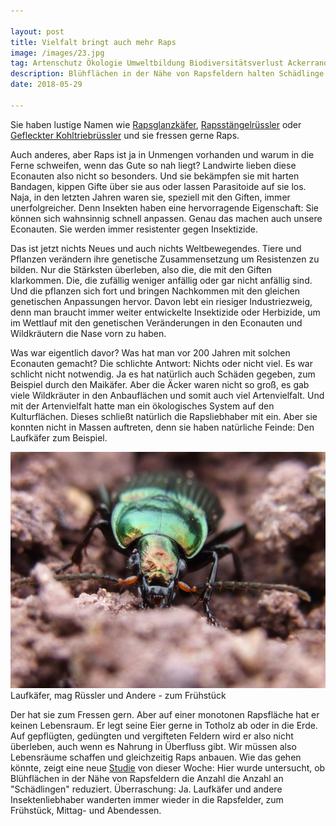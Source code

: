 ```yaml
---

layout: post
title: Vielfalt bringt auch mehr Raps
image: /images/23.jpg
tag: Artenschutz Ökologie Umweltbildung Biodiversitätsverlust Ackerrandstreifen Laufkäfer Rapsglanzkäfer Econauten Rapsstängelrüssler Kohltriebrüssler Kohlschotenrüssler Kohlschotenmücke Resistenz Insektizide Schädlinge Nützlinge
description: Blühflächen in der Nähe von Rapsfeldern halten Schädlinge in Schach
date: 2018-05-29

---
```


Sie haben lustige Namen wie [Rapsglanzkäfer](https://de.wikipedia.org/wiki/Rapsglanzk%C3%A4fer), [Rapsstängelrüssler](https://de.wikipedia.org/wiki/Gro%C3%9Fer_Rapsst%C3%A4ngelr%C3%BCssler) oder [Gefleckter Kohltriebrüssler](https://de.wikipedia.org/wiki/Gefleckter_Kohltriebr%C3%BCssler) und sie fressen gerne Raps.

Auch anderes, aber Raps ist ja in Unmengen vorhanden und warum in die Ferne schweifen, wenn das Gute so nah liegt? Landwirte lieben diese Econauten also nicht so besonders. Und sie bekämpfen sie mit harten Bandagen, kippen Gifte über sie aus oder lassen Parasitoide auf sie los. Naja, in den letzten Jahren waren sie, speziell mit den Giften, immer unerfolgreicher. Denn Insekten haben eine hervorragende Eigenschaft: Sie können sich wahnsinnig schnell anpassen. Genau das machen auch unsere Econauten. Sie werden immer resistenter gegen Insektizide. 

Das ist jetzt nichts Neues und auch nichts Weltbewegendes. Tiere und Pflanzen verändern ihre genetische Zusammensetzung um Resistenzen zu bilden. Nur die Stärksten überleben, also die, die mit den Giften klarkommen. Die, die zufällig weniger anfällig oder gar nicht anfällig sind. Und die pflanzen sich fort und bringen Nachkommen mit den gleichen genetischen Anpassungen hervor. Davon lebt ein riesiger Industriezweig, denn man braucht immer weiter entwickelte Insektizide oder Herbizide, um im Wettlauf mit den genetischen Veränderungen in den Econauten und Wildkräutern die Nase vorn zu haben. 

Was war eigentlich davor? Was hat man vor 200 Jahren mit solchen Econauten gemacht? Die schlichte Antwort: Nichts oder nicht viel. Es war schlicht nicht notwendig. Ja es hat natürlich auch Schäden gegeben, zum Beispiel durch den Maikäfer. Aber die Äcker waren nicht so groß, es gab viele Wildkräuter in den Anbauflächen und somit auch viel Artenvielfalt. Und mit der Artenvielfalt hatte man ein ökologisches System auf den Kulturflächen. Dieses schließt natürlich die Rapsliebhaber mit ein. Aber sie konnten nicht in Massen auftreten, denn sie haben natürliche Feinde: Den Laufkäfer zum Beispiel. 

<span class="image right">
<img src="/images/22.jpg">
Laufkäfer, mag Rüssler und Andere - zum Frühstück
</span>


Der hat sie zum Fressen gern. Aber auf einer monotonen Rapsfläche hat er keinen Lebensraum. Er legt seine Eier gerne in Totholz ab oder in die Erde. Auf gepflügten, gedüngten und vergifteten Feldern wird er also nicht überleben, auch wenn es Nahrung in Überfluss gibt. Wir müssen also Lebensräume schaffen und gleichzeitig Raps anbauen. Wie das gehen könnte, zeigt eine neue [Studie](https://besjournals.onlinelibrary.wiley.com/doi/full/10.1111/1365-2664.13162) von dieser Woche: Hier wurde untersucht, ob Blühflächen in der Nähe von Rapsfeldern die Anzahl die Anzahl an "Schädlingen" reduziert. Überraschung: Ja. Laufkäfer und andere Insektenliebhaber wanderten immer wieder in die Rapsfelder, zum Frühstück, Mittag- und Abendessen.